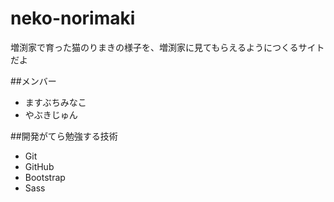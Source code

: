 neko-norimaki
=============

増渕家で育った猫のりまきの様子を、増渕家に見てもらえるようにつくるサイトだよ

##メンバー
* ますぶちみなこ
* やぶきじゅん

##開発がてら勉強する技術
* Git
* GitHub
* Bootstrap
* Sass